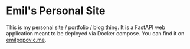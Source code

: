 # Emil's Personal Site

This is my personal site / portfolio / blog thing. It is a FastAPI web application meant to be deployed via Docker compose. You can find it on [emilpopovic.me](https://emilpopovic.me).
